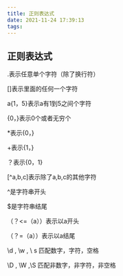 ```yaml
---
title: 正则表达式
date: 2021-11-24 17:39:13
tags:
---
```


## 正则表达式

.表示任意单个字符（除了换行符）

[]表示里面的任何一个字符

a{1，5}表示a有1到5之间个字符

{0，}表示0个或者无穷个

*表示{0，}

+表示{1，}

？表示{0，1}

[^a,b,c]表示除了a,b,c的其他字符

^是字符串开头

$是字符串结尾

（？<=（a））表示以a开头

（？=（a））表示以a结尾

\d , \w  , \ s 匹配数字，字符，空格

\D , \W  ,\S 匹配非数字，非字符，非空格
